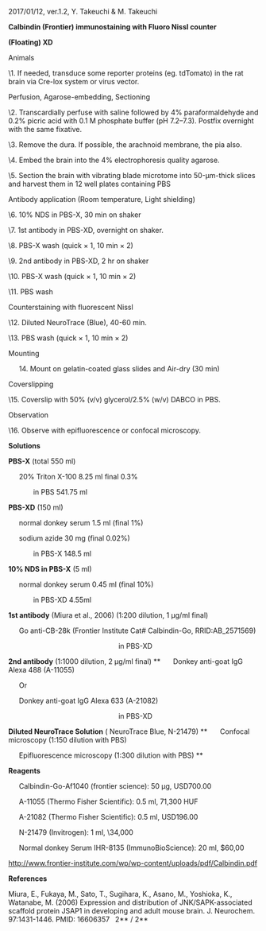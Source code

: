 ﻿2017/01/12, ver.1.2, Y. Takeuchi & M. Takeuchi

**Calbindin (Frontier) immunostaining with Fluoro Nissl counter**

**(Floating) XD**

Animals

\1. If needed, transduce some reporter proteins (eg. tdTomato) in the rat brain via Cre-lox system or virus vector.

Perfusion, Agarose-embedding, Sectioning

\2. Transcardially perfuse with saline followed by 4% paraformaldehyde and 0.2% picric acid with 0.1 M phosphate buffer (pH 7.2–7.3). Postfix overnight with the same fixative.

\3. Remove the dura. If possible, the arachnoid membrane, the pia also.

\4. Embed the brain into the 4% electrophoresis quality agarose.

\5. Section the brain with vibrating blade microtome into 50-µm-thick slices and harvest them in 12 well plates containing PBS

Antibody application (Room temperature, Light shielding)

\6. 10% NDS in PBS-X, 30 min on shaker

\7. 1st antibody in PBS-XD, overnight on shaker.

\8. PBS-X wash (quick × 1, 10 min × 2)

\9. 2nd antibody in PBS-XD, 2 hr on shaker

\10. PBS-X wash (quick × 1, 10 min × 2)

\11. PBS wash

Counterstaining with fluorescent Nissl

\12. Diluted NeuroTrace (Blue), 40-60 min.

\13. PBS wash (quick × 1, 10 min × 2)

Mounting

`	`14. Mount on gelatin-coated glass slides and Air-dry (30 min)

Coverslipping

\15. Coverslip with 50% (v/v) glycerol/2.5% (w/v) DABCO in PBS.

Observation

\16. Observe with epifluorescence or confocal microscopy.

**Solutions**

**PBS-X** (total 550 ml)

`	`20% Triton X-100		8.25 ml	final 0.3%

`		`in PBS 541.75 ml

**PBS-XD** (150 ml)

`	`normal donkey serum		1.5 ml		(final 1%)

`	`sodium azide			30 mg		(final 0.02%)

`		`in PBS-X 148.5 ml

**10% NDS in PBS-X** (5 ml)

`	`normal donkey serum		0.45 ml		(final 10%)

`		`in PBS-XD 4.55ml

**1st antibody** (Miura et al., 2006) (1:200 dilution, 1 µg/ml final)

`	`Go anti-CB-28k (Frontier Institute Cat# Calbindin-Go, RRID:AB\_2571569)

`								`in PBS-XD

**2nd antibody** (1:1000 dilution, 2 µg/ml final)
**
`	`Donkey anti-goat IgG Alexa 488 (A-11055)

`	`Or

`	`Donkey anti-goat IgG Alexa 633 (A-21082)

`								`in PBS-XD

**Diluted NeuroTrace Solution** (	NeuroTrace Blue, N-21479)
**
`	`Confocal microscopy (1:150 dilution with PBS)

`	`Epifluorescence microscopy (1:300 dilution with PBS)
**


**Reagents**

`	`Calbindin-Go-Af1040 (frontier science): 50 µg, USD700.00

`	`A-11055 (Thermo Fisher Scientific): 0.5 ml, 71,300 HUF

`	`A-21082 (Thermo Fisher Scientific): 0.5 ml, USD196.00

`	`N-21479 (Invitrogen): 1 ml, \34,000

`	`Normal donkey Serum IHR-8135 (ImmunoBioScience): 20 ml, $60,00

http://www.frontier-institute.com/wp/wp-content/uploads/pdf/Calbindin.pdf

**References**

Miura, E., Fukaya, M., Sato, T., Sugihara, K., Asano, M., Yoshioka, K., Watanabe, M. (2006) Expression and distribution of JNK/SAPK-associated scaffold protein JSAP1 in developing and adult mouse brain. J. Neurochem. 97:1431-1446. PMID: 16606357
` `2** / 2**


